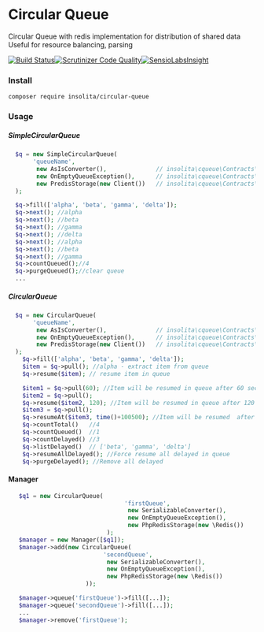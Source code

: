 Circular Queue
==============
Circular Queue with redis implementation for distribution of shared data
Useful for resource balancing, parsing

[![Build Status](https://travis-ci.org/Insolita/circular-queue.svg?branch=master)](https://travis-ci.org/Insolita/circular-queue)[![Scrutinizer Code Quality](https://scrutinizer-ci.com/g/Insolita/circular-queue/badges/quality-score.png?b=master)](https://scrutinizer-ci.com/g/Insolita/circular-queue/?branch=master)[![SensioLabsInsight](https://insight.sensiolabs.com/projects/53f28cc0-f72a-4c41-adf0-1e776bc2f694/big.png)](https://insight.sensiolabs.com/projects/53f28cc0-f72a-4c41-adf0-1e776bc2f694)


### Install
`composer require insolita/circular-queue`

### Usage

##### SimpleCircularQueue

```php
  $q = new SimpleCircularQueue(
       'queueName',
        new AsIsConverter(),              // insolita\cqueue\Contracts\PayloadConverterInterface
        new OnEmptyQueueException(),      // insolita\cqueue\Contracts\EmptyQueueBehaviorInterface
        new PredisStorage(new Client())   // insolita\cqueue\Contracts\StorageInterface
  );

  $q->fill(['alpha', 'beta', 'gamma', 'delta']);
  $q->next(); //alpha
  $q->next(); //beta
  $q->next(); //gamma
  $q->next(); //delta
  $q->next(); //alpha
  $q->next(); //beta
  $q->next(); //gamma
  $q->countQueued();//4
  $q->purgeQueued();//clear queue
  ...
```

##### CircularQueue

```php
  $q = new CircularQueue(
       'queueName',
        new AsIsConverter(),              // insolita\cqueue\Contracts\PayloadConverterInterface
        new OnEmptyQueueException(),      // insolita\cqueue\Contracts\EmptyQueueBehaviorInterface
        new PredisStorage(new Client())   // insolita\cqueue\Contracts\StorageInterface
  );
    $q->fill(['alpha', 'beta', 'gamma', 'delta']);
    $item = $q->pull(); //alpha - extract item from queue
    $q->resume($item); // resume item in queue

    $item1 = $q->pull(60); //Item will be resumed in queue after 60 seconds
    $item2 = $q->pull();
    $q->resume($item2, 120); //Item will be resumed in queue after 120 seconds
    $item3 = $q->pull();
    $q->resumeAt($item3, time()+100500); //Item will be resumed  after concrete timestamp
    $q->countTotal()   //4
    $q->countQueued()  //1
    $q->countDelayed() //3
    $q->listDelayed()  // ['beta', 'gamma', 'delta']
    $q->resumeAllDelayed(); //Force resume all delayed in queue
    $q->purgeDelayed(); //Remove all delayed
```

#### Manager

```php
   $q1 = new CircularQueue(
                                 'firstQueue',
                                  new SerializableConverter(),
                                  new OnEmptyQueueException(),
                                  new PhpRedisStorage(new \Redis())
                            );
   $manager = new Manager([$q1]);
   $manager->add(new CircularQueue(
                           'secondQueue',
                            new SerializableConverter(),
                            new OnEmptyQueueException(),
                            new PhpRedisStorage(new \Redis())
                      ));

   $manager->queue('firstQueue')->fill([...]);
   $manager->queue('secondQueue')->fill([...]);
   ...
   $manager->remove('firstQueue');

```
